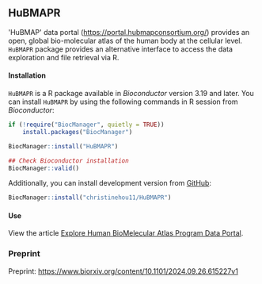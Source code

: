 ## HuBMAPR

'HuBMAP' data portal (<https://portal.hubmapconsortium.org/>) provides
an open, global bio-molecular atlas of the human body at the cellular
level. `HuBMAPR` package provides an alternative interface to access the
data exploration and file retrieval via R.

#### Installation

`HuBMAPR` is a R package available in *Bioconductor* version 3.19 and
later. You can install `HuBMAPR` by using the following commands in R
session from *Bioconductor*:

``` r
if (!require("BiocManager", quietly = TRUE))
    install.packages("BiocManager")

BiocManager::install("HuBMAPR")

## Check Bioconductor installation
BiocManager::valid()
```

Additionally, you can install development version from
[GitHub](https://christinehou11.github.io/HuBMAPR):

``` r
BiocManager::install("christinehou11/HuBMAPR")
```

#### Use

View the article [Explore Human BioMelecular Atlas Program Data
Portal](https://christinehou11.github.io/HuBMAPR/articles/hubmapr_vignettes.html).

### Preprint

Preprint: https://www.biorxiv.org/content/10.1101/2024.09.26.615227v1
